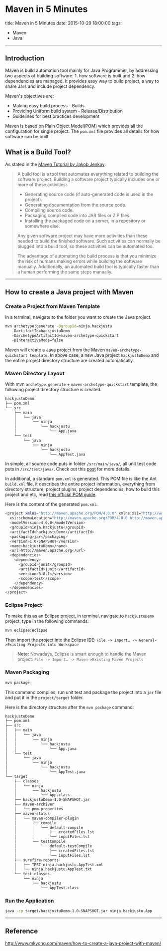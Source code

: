 # Maven in 5 Minutes
title: Maven in 5 Minutes
date: 2015-10-29 18:00:00
tags:
- Maven
- Java

---

## Introduction
Maven is build automation tool mainly for Java Programmer, by addressing two aspects of building software: 1. how software is built and 2. how dependencies are managed. It provides easy way to build project, a way to share Jars and include project dependency.

Maven's objectives are:
- Making easy build process - Builds
- Providing Uniform build system - Release/Distribution
- Guidelines for best practices development

Maven is based on Plain Object Model(POM) which provides all the configuration for single project. The `pom.xml` file provides all details for how software can be built.
<!--more-->
## What is a Build Tool?
As stated in the [Maven Tutorial by Jakob Jenkov](http://tutorials.jenkov.com/maven/maven-tutorial.html#what-is-a-build-tool):

> A build tool is a tool that automates everything related to building the software project. Building a software project typically includes one or more of these activities:
>
>- Generating source code (if auto-generated code is used in the project).
>- Generating documentation from the source code.
>- Compiling source code.
>- Packaging compiled code into JAR files or ZIP files.
>- Installing the packaged code on a server, in a repository or somewhere else.
>
>Any given software project may have more activities than these needed to build the finished software. Such activities can normally be plugged into a build tool, so these activities can be automated too.
>
>The advantage of automating the build process is that you minimize the risk of humans making errors while building the software manually. Additionally, an automated build tool is typically faster than a human performing the same steps manually.


----------
## How to create a Java project with Maven
### Create a Project from Maven Template
In a terminal, navigate to the folder you want to create the Java project.
``` bash
mvn archetype:generate -DgroupId=ninja.hackjustu
   -DartifactId=hackjustuDemo
   -DarchetypeArtifactId=maven-archetype-quickstart
   -DinteractiveMode=false
```
Maven will create a Java project from the Maven `maven-archetype-quickstart template`. In above case, a new Java project `hackjustuDemo` and the entire project directory structure are created automatically.

### Maven Directory Layout
With mvn `archetype:generate` + `maven-archetype-quickstart` template, the following project directory structure is created.
``` bash
hackjustuDemo
├── pom.xml
└── src
    ├── main
    │   └── java
    │       └── ninja
    │           └── hackjustu
    │               └── App.java
    └── test
        └── java
            └── ninja
                └── hackjustu
                    └── AppTest.java
```
In simple, all source code puts in folder `/src/main/java/`, all unit test code puts in `/src/test/java/`. Check out this [post](http://maven.apache.org/guides/introduction/introduction-to-the-standard-directory-layout.html) for more details.

In additional, a standard `pom.xml` is generated. This POM file is like the Ant `build.xml` file, it describes the entire project information, everything from directory structure, project plugins, project dependencies, how to build this project and etc, read [this official POM guide](http://maven.apache.org/guides/introduction/introduction-to-the-pom.html).

Here is the content of the generated `pom.xml`.
``` bash
<project xmlns="http://maven.apache.org/POM/4.0.0" xmlns:xsi="http://www.w3.org/2001/XMLSchema-instance"
  xsi:schemaLocation="http://maven.apache.org/POM/4.0.0 http://maven.apache.org/maven-v4_0_0.xsd">
  <modelVersion>4.0.0</modelVersion>
  <groupId>ninja.hackjustu</groupId>
  <artifactId>hackjustuDemo</artifactId>
  <packaging>jar</packaging>
  <version>1.0-SNAPSHOT</version>
  <name>hackjustuDemo</name>
  <url>http://maven.apache.org</url>
  <dependencies>
    <dependency>
      <groupId>junit</groupId>
      <artifactId>junit</artifactId>
      <version>3.8.1</version>
      <scope>test</scope>
    </dependency>
  </dependencies>
</project>
```

### Eclipse Project
To make this as an Eclipse project, in terminal, navigate to `hackjustuDemo` project, type in the following commands:
``` bash
mvn eclipse:eclipse
```
Then import the project into the Eclipse IDE:
`File -> Import… -> General->Existing Projects into Workspace`

> **Note:** Nowadays, Eclipse is smart enough to handle the Maven project:
> `File -> Import… -> Maven->Existing Maven Projects`

### Maven Packaging
``` bash
mvn package
```
This command compiles, run unit test and package the project into a `jar` file and put it in the `project/target` folder.

Here is the directory structure after the `mvn package` command:
``` bash
hackjustuDemo
├── pom.xml
├── src
│   ├── main
│   │   └── java
│   │       └── ninja
│   │           └── hackjustu
│   │               └── App.java
│   └── test
│       └── java
│           └── ninja
│               └── hackjustu
│                   └── AppTest.java
└── target
    ├── classes
    │   └── ninja
    │       └── hackjustu
    │           └── App.class
    ├── hackjustuDemo-1.0-SNAPSHOT.jar
    ├── maven-archiver
    │   └── pom.properties
    ├── maven-status
    │   └── maven-compiler-plugin
    │       ├── compile
    │       │   └── default-compile
    │       │       ├── createdFiles.lst
    │       │       └── inputFiles.lst
    │       └── testCompile
    │           └── default-testCompile
    │               ├── createdFiles.lst
    │               └── inputFiles.lst
    ├── surefire-reports
    │   ├── TEST-ninja.hackjustu.AppTest.xml
    │   └── ninja.hackjustu.AppTest.txt
    └── test-classes
        └── ninja
            └── hackjustu
                └── AppTest.class
```

### Run the Application
``` bash
java -cp target/hackjustuDemo-1.0-SNAPSHOT.jar ninja.hackjustu.App
```


----------


## Reference
http://www.mkyong.com/maven/how-to-create-a-java-project-with-maven/
